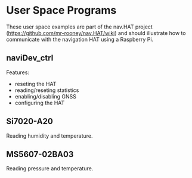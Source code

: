 User Space Programs
===================

These user space examples are part of the nav.HAT project (https://github.com/mr-rooney/nav.HAT/wiki) and should illustrate 
how to communicate with the navigation HAT using a Raspberry Pi. 

naviDev_ctrl
------------
Features:
* reseting the HAT
* reading/reseting statistics
* enabling/disabling GNSS
* configuring the HAT


Si7020-A20
----------
Reading humidity and temperature.


MS5607-02BA03
-------------
Reading pressure and temperature.

